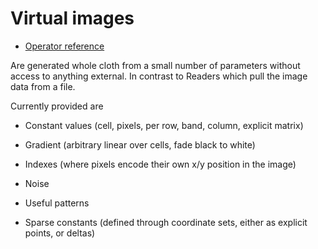 # Virtual images

  - [Operator reference](/doc/trunk/doc/generator_virtual.md)

Are generated whole cloth from a small number of parameters without access to anything external. In
contrast to Readers which pull the image data from a file.

Currently provided are

 - Constant values (cell, pixels, per row, band, column, explicit matrix)

 - Gradient (arbitrary linear over cells, fade black to white)

 - Indexes (where pixels encode their own x/y position in the image)

 - Noise

 - Useful patterns

 - Sparse constants (defined through coordinate sets, either as explicit points, or deltas)

